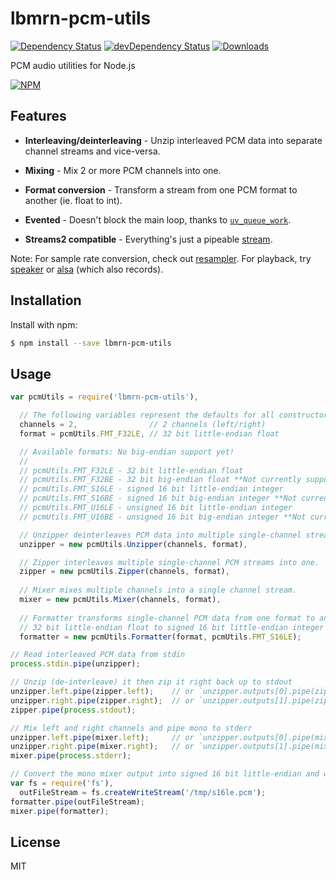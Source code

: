 lbmrn-pcm-utils
==============

[![Dependency Status][dependency]][david]
[![devDependency Status][dev-dependency]][david-dev]
[![Downloads][downloads]][npm]

PCM audio utilities for Node.js

[![NPM][npm-stats]][npm]

Features
--------

* **Interleaving/deinterleaving** - Unzip interleaved PCM data into separate channel streams and vice-versa.

* **Mixing** - Mix 2 or more PCM channels into one.

* **Format conversion** - Transform a stream from one PCM format to another (ie. float to int).

* **Evented** - Doesn't block the main loop, thanks to [`uv_queue_work`](http://nikhilm.github.io/uvbook/threads.html#libuv-work-queue).

* **Streams2 compatible** - Everything's just a pipeable [stream](http://nodejs.org/api/stream.html).

Note: For sample rate conversion, check out [resampler](https://npmjs.org/package/resampler). For playback, try [speaker](https://npmjs.org/package/speaker) or [alsa](https://npmjs.org/package/alsa) (which also records).


Installation
------------

Install with npm:

```sh
$ npm install --save lbmrn-pcm-utils
```

Usage
-----

```js
var pcmUtils = require('lbmrn-pcm-utils'),

  // The following variables represent the defaults for all constructors.
  channels = 2,                // 2 channels (left/right)
  format = pcmUtils.FMT_F32LE, // 32 bit little-endian float

  // Available formats: No big-endian support yet!
  //
  // pcmUtils.FMT_F32LE - 32 bit little-endian float
  // pcmUtils.FMT_F32BE - 32 bit big-endian float **Not currently supported**
  // pcmUtils.FMT_S16LE - signed 16 bit little-endian integer
  // pcmUtils.FMT_S16BE - signed 16 bit big-endian integer **Not currently supported**
  // pcmUtils.FMT_U16LE - unsigned 16 bit little-endian integer
  // pcmUtils.FMT_U16BE - unsigned 16 bit big-endian integer **Not currently supported**

  // Unzipper deinterleaves PCM data into multiple single-channel streams.
  unzipper = new pcmUtils.Unzipper(channels, format),

  // Zipper interleaves multiple single-channel PCM streams into one.
  zipper = new pcmUtils.Zipper(channels, format),
  
  // Mixer mixes multiple channels into a single channel stream.
  mixer = new pcmUtils.Mixer(channels, format),
  
  // Formatter transforms single-channel PCM data from one format to another,
  // 32 bit little-endian float to signed 16 bit little-endian integer in this case.
  formatter = new pcmUtils.Formatter(format, pcmUtils.FMT_S16LE);

// Read interleaved PCM data from stdin
process.stdin.pipe(unzipper);

// Unzip (de-interleave) it then zip it right back up to stdout
unzipper.left.pipe(zipper.left);    // or `unzipper.outputs[0].pipe(zipper.inputs[0]);`
unzipper.right.pipe(zipper.right);  // or `unzipper.outputs[1].pipe(zipper.inputs[1]);`
zipper.pipe(process.stdout);

// Mix left and right channels and pipe mono to stderr
unzipper.left.pipe(mixer.left);     // or `unzipper.outputs[0].pipe(mixer.inputs[0]);`
unzipper.right.pipe(mixer.right);   // or `unzipper.outputs[1].pipe(mixer.inputs[1]);`
mixer.pipe(process.stderr);

// Convert the mono mixer output into signed 16 bit little-endian and write to file.
var fs = require('fs'),
  outFileStream = fs.createWriteStream('/tmp/s16le.pcm');
formatter.pipe(outFileStream);
mixer.pipe(formatter);
```

## License

MIT

  [dependency]: https://img.shields.io/david/livebassmusicrightnow/node-pcm-utils.svg?style=flat-square
  [david]: https://david-dm.org/livebassmusicrightnow/node-pcm-utils
  [dev-dependency]: https://img.shields.io/david/dev/livebassmusicrightnow/node-pcm-utils.svg?style=flat-square
  [david-dev]: https://david-dm.org/livebassmusicrightnow/node-pcm-utils?type=dev
  [downloads]: https://img.shields.io/npm/dm/lbmrn-pcm-utils.svg?style=flat-square
  [npm]: https://www.npmjs.org/package/lbmrn-pcm-utils
  [npm-stats]: https://nodei.co/npm/lbmrn-pcm-utils.png?downloads=true&downloadRank=true&stars=true
